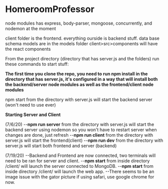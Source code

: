 # HomeroomProfessor

node modules has express, body-parser, mongoose, concurrently, and nodemon at the moment

client folder is the frontend. everything ourside is backend stuff. 
data base schema models are in the models folder
client>src>components will have the react components

From the project directory (directory that has server.js and the folders) run these commands to start stuff:

**The first time you clone the repo, you need to run npm install in the directory that has server.js, it's configured in a way that will install both the backend/server node modules as well as the frontend/client node modules**

npm start from the directory with server.js will start the backend server (won't need to use ever)



**Starting Server and Client**

(7/6/20)
--**npm run server** from the directory with server.js will start the backend server using nodemon so you won't have to restart server when changes are done, just refresh
--**npm run client** from the directory with server.js will start the frontend(client)
--**npm run dev** from the directory with server.js will start both frontend and server (backend)

(7/19/20)
--Backend and Frontend are now connected, two terminals will need to be ran for server and client.
--**npm start** from inside directory /client/ will launch the server connected to MongoDB.
--**npm start** from inside directory /client/ will launch the web app.
   --There seems to be an image issue with the gator picture if using safari, use google chrome for now.
   
